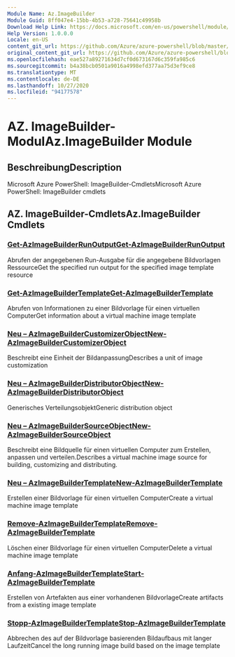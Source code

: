 ```yaml
---
Module Name: Az.ImageBuilder
Module Guid: 8ff047e4-15bb-4b53-a728-75641c49958b
Download Help Link: https://docs.microsoft.com/en-us/powershell/module/az.imagebuilder
Help Version: 1.0.0.0
Locale: en-US
content_git_url: https://github.com/Azure/azure-powershell/blob/master/src/ImageBuilder/help/Az.ImageBuilder.md
original_content_git_url: https://github.com/Azure/azure-powershell/blob/master/src/ImageBuilder/help/Az.ImageBuilder.md
ms.openlocfilehash: eae527a89271634d7cf0d673167d6c359fa985c6
ms.sourcegitcommit: b4a38bcb0501a9016a4998efd377aa75d3ef9ce8
ms.translationtype: MT
ms.contentlocale: de-DE
ms.lasthandoff: 10/27/2020
ms.locfileid: "94177578"
---
```

# <span data-ttu-id="7f19b-101">AZ. ImageBuilder-Modul</span><span class="sxs-lookup"><span data-stu-id="7f19b-101">Az.ImageBuilder Module</span></span>
## <span data-ttu-id="7f19b-102">Beschreibung</span><span class="sxs-lookup"><span data-stu-id="7f19b-102">Description</span></span>
<span data-ttu-id="7f19b-103">Microsoft Azure PowerShell: ImageBuilder-Cmdlets</span><span class="sxs-lookup"><span data-stu-id="7f19b-103">Microsoft Azure PowerShell: ImageBuilder cmdlets</span></span>

## <span data-ttu-id="7f19b-104">AZ. ImageBuilder-Cmdlets</span><span class="sxs-lookup"><span data-stu-id="7f19b-104">Az.ImageBuilder Cmdlets</span></span>
### [<span data-ttu-id="7f19b-105">Get-AzImageBuilderRunOutput</span><span class="sxs-lookup"><span data-stu-id="7f19b-105">Get-AzImageBuilderRunOutput</span></span>](Get-AzImageBuilderRunOutput.md)
<span data-ttu-id="7f19b-106">Abrufen der angegebenen Run-Ausgabe für die angegebene Bildvorlagen Ressource</span><span class="sxs-lookup"><span data-stu-id="7f19b-106">Get the specified run output for the specified image template resource</span></span>

### [<span data-ttu-id="7f19b-107">Get-AzImageBuilderTemplate</span><span class="sxs-lookup"><span data-stu-id="7f19b-107">Get-AzImageBuilderTemplate</span></span>](Get-AzImageBuilderTemplate.md)
<span data-ttu-id="7f19b-108">Abrufen von Informationen zu einer Bildvorlage für einen virtuellen Computer</span><span class="sxs-lookup"><span data-stu-id="7f19b-108">Get information about a virtual machine image template</span></span>

### [<span data-ttu-id="7f19b-109">Neu – AzImageBuilderCustomizerObject</span><span class="sxs-lookup"><span data-stu-id="7f19b-109">New-AzImageBuilderCustomizerObject</span></span>](New-AzImageBuilderCustomizerObject.md)
<span data-ttu-id="7f19b-110">Beschreibt eine Einheit der Bildanpassung</span><span class="sxs-lookup"><span data-stu-id="7f19b-110">Describes a unit of image customization</span></span>

### [<span data-ttu-id="7f19b-111">Neu – AzImageBuilderDistributorObject</span><span class="sxs-lookup"><span data-stu-id="7f19b-111">New-AzImageBuilderDistributorObject</span></span>](New-AzImageBuilderDistributorObject.md)
<span data-ttu-id="7f19b-112">Generisches Verteilungsobjekt</span><span class="sxs-lookup"><span data-stu-id="7f19b-112">Generic distribution object</span></span>

### [<span data-ttu-id="7f19b-113">Neu – AzImageBuilderSourceObject</span><span class="sxs-lookup"><span data-stu-id="7f19b-113">New-AzImageBuilderSourceObject</span></span>](New-AzImageBuilderSourceObject.md)
<span data-ttu-id="7f19b-114">Beschreibt eine Bildquelle für einen virtuellen Computer zum Erstellen, anpassen und verteilen.</span><span class="sxs-lookup"><span data-stu-id="7f19b-114">Describes a virtual machine image source for building, customizing and distributing.</span></span>

### [<span data-ttu-id="7f19b-115">Neu – AzImageBuilderTemplate</span><span class="sxs-lookup"><span data-stu-id="7f19b-115">New-AzImageBuilderTemplate</span></span>](New-AzImageBuilderTemplate.md)
<span data-ttu-id="7f19b-116">Erstellen einer Bildvorlage für einen virtuellen Computer</span><span class="sxs-lookup"><span data-stu-id="7f19b-116">Create a virtual machine image template</span></span>

### [<span data-ttu-id="7f19b-117">Remove-AzImageBuilderTemplate</span><span class="sxs-lookup"><span data-stu-id="7f19b-117">Remove-AzImageBuilderTemplate</span></span>](Remove-AzImageBuilderTemplate.md)
<span data-ttu-id="7f19b-118">Löschen einer Bildvorlage für einen virtuellen Computer</span><span class="sxs-lookup"><span data-stu-id="7f19b-118">Delete a virtual machine image template</span></span>

### [<span data-ttu-id="7f19b-119">Anfang-AzImageBuilderTemplate</span><span class="sxs-lookup"><span data-stu-id="7f19b-119">Start-AzImageBuilderTemplate</span></span>](Start-AzImageBuilderTemplate.md)
<span data-ttu-id="7f19b-120">Erstellen von Artefakten aus einer vorhandenen Bildvorlage</span><span class="sxs-lookup"><span data-stu-id="7f19b-120">Create artifacts from a existing image template</span></span>

### [<span data-ttu-id="7f19b-121">Stopp-AzImageBuilderTemplate</span><span class="sxs-lookup"><span data-stu-id="7f19b-121">Stop-AzImageBuilderTemplate</span></span>](Stop-AzImageBuilderTemplate.md)
<span data-ttu-id="7f19b-122">Abbrechen des auf der Bildvorlage basierenden Bildaufbaus mit langer Laufzeit</span><span class="sxs-lookup"><span data-stu-id="7f19b-122">Cancel the long running image build based on the image template</span></span>

